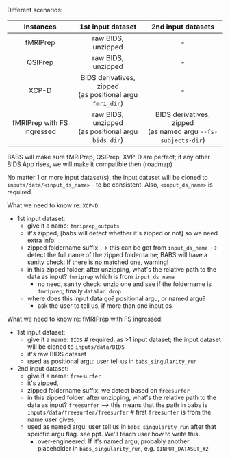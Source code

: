 
Different scenarios:

| Instances     | 1st input dataset | 2nd input datasets    |
| :---:                  |    :----:             |         :---: |
| fMRIPrep     | raw BIDS, unzipped       | -   |
| QSIPrep   | raw BIDS, unzipped        | -      |
| XCP-D   | BIDS derivatives, zipped <br> (as positional argu `fmri_dir`)        | -      |
| fMRIPrep with FS ingressed   | raw BIDS, unzipped <br> (as positional argu `bids_dir`)        | BIDS derivatives, zipped <br> (as named argu `--fs-subjects-dir`)     |

BABS will make sure fMRIPrep, QSIPrep, XVP-D are perfect; if any other BIDS App rises, we will make it compatible then (roadmap)

No matter 1 or more input dataset(s), the input dataset will be cloned to `inputs/data/<input_ds_name>` - to be consistent. Also, `<input_ds_name>` is required.

What we need to know re: `XCP-D`:
* 1st input dataset:
  * give it a name: `fmriprep_outputs`  
  * it's zipped, [babs will detect whether it's zipped or not] so we need extra info:
  * zipped foldername suffix --> this can be got from `input_ds_name` --> detect the full name of the zipped foldername; BABS will have a sanity check: If there is no matched one, warning!
  * in this zipped folder, after unzipping, what's the relative path to the data as input? `fmriprep` which is from `input_ds_name`
    * no need, sanity check: unzip one and see if the foldername is `fmriprep`; finally `datalad drop`
  * where does this input data go? positional argu, or named argu?
    * ask the user to tell us, if more than one input ds


What we need to know re: fMRIPrep with FS ingressed:
* 1st input dataset:
  * give it a name: `BIDS`  # required, as >1 input dataset; the input dataset will be cloned to `inputs/data/BIDS`
  * it's raw BIDS dataset   
  * used as positional argu: user tell us in `babs_singularity_run`
* 2nd input dataset:
  * give it a name: `freesurfer`
  * it's zipped,
  * zipped foldername suffix: we detect based on `freesurfer`
  * in this zipped folder, after unzipping, what's the relative path to the data as input? `freesurfer` --> this means that the path in babs is `inputs/data/freesurfer/freesurfer`   # first `freesurfer` is from the name user gives;
  * used as named argu: user tell us in `babs_singularity_run` after that speicfic argu flag. see ppt. We'll teach user how to write this.
    * over-engineered: If it's named argu, probably another placeholder in `babs_singularity_run`, e.g. `$INPUT_DATASET_#2`
